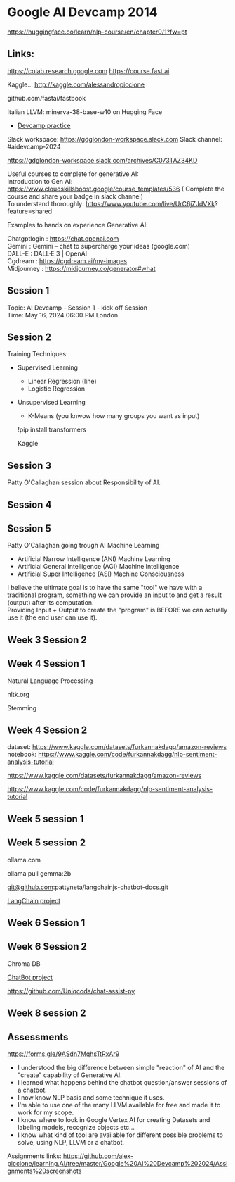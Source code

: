 # Google AI Devcamp 2014

https://huggingface.co/learn/nlp-course/en/chapter0/1?fw=pt

## Links:

https://colab.research.google.com
https://course.fast.ai

Kaggle... http://kaggle.com/alessandropiccione

github.com/fastai/fastbook

Italian LLVM: minerva-38-base-w10 on Hugging Face

- [Devcamp practice](https://colab.research.google.com/drive/1FViMqfoBrWiKTGKJziWkBaRQnSPQp4kt)

Slack workspace: https://gdglondon-workspace.slack.com
Slack channel: #aidevcamp-2024

https://gdglondon-workspace.slack.com/archives/C073TAZ34KD


Useful courses to complete for generative AI:  
Introduction to Gen AI: https://www.cloudskillsboost.google/course_templates/536 ( Complete the course and share your badge in 
slack channel)  
To understand thoroughly: https://www.youtube.com/live/UrC6jZJdVXk?  
feature=shared  
  
Examples to hands on experience Generative AI:  
  
Chatgptlogin : https://chat.openai.com  
Gemini : Gemini – chat to supercharge your ideas (google.com)  
DALL-E : DALL·E 3 | OpenAI  
Cgdream : https://cgdream.ai/my-images  
Midjourney : https://midjourney.co/generator#what  


## Session 1

Topic: AI Devcamp - Session 1 - kick off Session  
Time: May 16, 2024 06:00 PM London  

## Session 2

Training Techniques:
- Supervised Learning
  - Linear Regression (line)
  - Logistic Regression 
- Unsupervised Learning
  - K-Means  (you knwow how many groups you want as input)

  
  !pip install transformers  

  Kaggle  


## Session 3
Patty O'Callaghan session about Responsibility of AI.

## Session 4


## Session 5

Patty O'Callaghan going trough AI Machine Learning  
  
  - Artificial Narrow Intelligence (ANI) 
    Machine Learning
  - Artificial General Intelligence (AGI)
    Machine Intelligence
  - Artificial Super Intelligence (ASI)
    Machine Consciousness

I believe the ultimate goal is to have the same "tool"  we have with a traditional program, something we can provide an input to and get a result (output) after its computation.  
Providing Input + Output to create the "program" is BEFORE we can actually use it (the end user can use it).  


## Week 3 Session 2 

## Week 4 Session 1

Natural Language Processing  
  
nltk.org  
  
Stemming  


## Week 4 Session 2

dataset: https://www.kaggle.com/datasets/furkannakdagg/amazon-reviews  
notebook: https://www.kaggle.com/code/furkannakdagg/nlp-sentiment-analysis-tutorial  

  
https://www.kaggle.com/datasets/furkannakdagg/amazon-reviews  
  
https://www.kaggle.com/code/furkannakdagg/nlp-sentiment-analysis-tutorial  


## Week 5 session 1

## Week 5 session 2

ollama.com  
  
ollama pull gemma:2b  
  
git@github.com:pattyneta/langchainjs-chatbot-docs.git  

[LangChain project](LangChain)  

## Week 6 Session 1


## Week 6 Session 2

Chroma DB  

[ChatBot project](ChatBot)  

https://github.com/Uniqcoda/chat-assist-py  

## Week 8 session 2



## Assessments

https://forms.gle/9ASdn7MqhsTtRxAr9  

- I understood the big difference between simple "reaction" of AI and the "create" capability of Generative AI.
- I learned what happens behind the chatbot question/answer sessions of a chatbot.
- I now know NLP basis and some technique it uses.
- I'm able to use one of the many LLVM available for free and made it to work for my scope.
- I know where to look in Google Vertex AI for creating Datasets and labeling models, recognize objects etc...
- I know what kind of tool are available for different possible problems to solve, using NLP, LLVM or a chatbot.

Assignments links:
https://github.com/alex-piccione/learning.AI/tree/master/Google%20AI%20Devcamp%202024/Assignments%20screenshots


